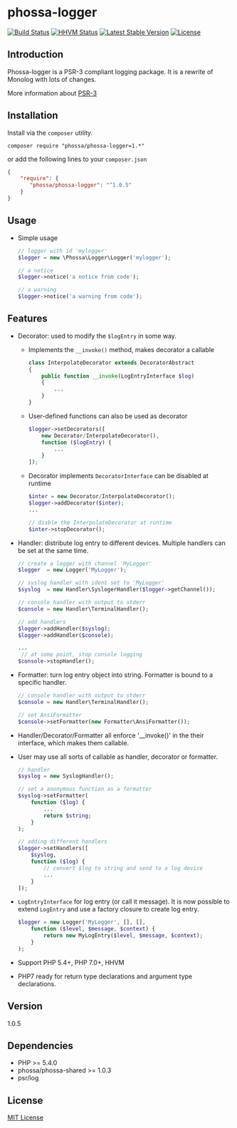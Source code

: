 # phossa-logger
[![Build Status](https://travis-ci.org/phossa/phossa-logger.svg?branch=master)](https://travis-ci.org/phossa/phossa-logger.svg?branch=master)
[![HHVM Status](http://hhvm.h4cc.de/badge/phossa/phossa-logger.svg)](http://hhvm.h4cc.de/package/phossa/phossa-logger)
[![Latest Stable Version](https://poser.pugx.org/phossa/phossa-logger/v/stable)](https://packagist.org/packages/phossa/phossa-logger)
[![License](https://poser.pugx.org/phossa/phossa-logger/license)](https://packagist.org/packages/phossa/phossa-logger)

Introduction
---

Phossa-logger is a PSR-3 compliant logging package. It is a rewrite of Monolog
with lots of changes.

More information about [PSR-3](http://www.php-fig.org/psr/psr-3/)

Installation
---

Install via the `composer` utility.

```
composer require "phossa/phossa-logger=1.*"
```

or add the following lines to your `composer.json`

```json
{
    "require": {
       "phossa/phossa-logger": "^1.0.5"
    }
}
```

Usage
---

- Simple usage

    ```php
    // logger with id 'mylogger'
    $logger = new \Phossa\Logger\Logger('mylogger');

    // a notice
    $logger->notice('a notice from code');

    // a warning
    $logger->notice('a warning from code');
    ```

Features
---

- Decorator: used to modify the `$logEntry` in some way.

  - Implements the `__invoke()` method, makes decorator a callable

    ```php
    class InterpolateDecorator extends DecoratorAbstract
    {
        public function __invoke(LogEntryInterface $log)
        {
            ...
        }
    }
    ```

  - User-defined functions can also be used as decorator

    ```php
    $logger->setDecorators([
        new Decorator/InterpolateDecorator(),
        function ($logEntry) {
            ...
        }
    ]);
    ```

  - Decorator implements `DecoratorInterface` can be disabled at runtime

    ```php
    $inter = new Decorator/InterpolateDecorator();
    $logger->addDecorator($inter);
    ...

    // disble the InterpolateDecorator at runtime
    $inter->stopDecorator();
    ```

- Handler: distribute log entry to different devices. Multiple handlers can be
  set at the same time.

  ```php
  // create a logger with channel 'MyLogger'
  $logger  = new Logger('MyLogger');

  // syslog handler with ident set to 'MyLogger'
  $syslog  = new Handler\SyslogerHandler($logger->getChannel());

  // console handler with output to stderr
  $console = new Handler\TerminalHandler();

  // add handlers
  $logger->addHandler($syslog);
  $logger->addHandler($console);

  ...
   // at some point, stop console logging
  $console->stopHandler();
  ```

- Formatter: turn log entry object into string. Formatter is bound to a
  specific handler.

  ```php
  // console handler with output to stderr
  $console = new Handler\TerminalHandler();

  // set AnsiFormatter
  $console->setFormatter(new Formatter\AnsiFormatter());
  ```

- Handler/Decorator/Formatter all enforce '__invoke()' in the their interface,
  which makes them callable.

- User may use all sorts of callable as handler, decorator or formatter.

  ```php
  // handler
  $syslog = new SyslogHandler();

  // set a anonymous function as a formatter
  $syslog->setFormatter(
      function ($log) {
          ...
          return $string;
      }
  );

  // adding different handlers
  $logger->setHandlers([
      $syslog,
      function ($log) {
          // convert $log to string and send to a log device
          ...
      }
  ]);
  ```

- `LogEntryInterface` for log entry (or call it message). It is now possible to
  extend `LogEntry` and use a factory closure to create log entry.

  ```php
  $logger = new Logger('MyLogger', [], [],
      function ($level, $message, $context) {
          return new MyLogEntry($level, $message, $context);
      }
  );
  ```

- Support PHP 5.4+, PHP 7.0+, HHVM

- PHP7 ready for return type declarations and argument type declarations.

Version
---

1.0.5

Dependencies
---

- PHP >= 5.4.0
- phossa/phossa-shared >= 1.0.3
- psr/log

License
---

[MIT License](http://spdx.org/licenses/MIT)
